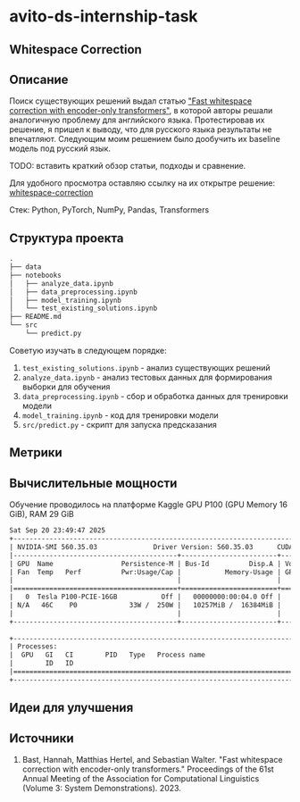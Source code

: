 # avito-ds-internship-task

## Whitespace Correction

## Описание

Поиск существующих решений выдал статью ["Fast whitespace correction with encoder-only transformers"](https://aclanthology.org/2023.acl-demo.37.pdf), в которой авторы решали аналогичную проблему для английского языка. Протестировав их решение, я пришел к выводу, что для русского языка результаты не впечатляют. Следующим моим решением было дообучить их baseline модель под русский язык.

TODO: вставить краткий обзор статьи, подходы и сравнение.

Для удобного просмотра оставляю ссылку на их открытре решение:
[whitespace-correction](https://github.com/ad-freiburg/whitespace-correction)

Стек: Python, PyTorch, NumPy, Pandas, Transformers

## Структура проекта

```txt
.
├── data
├── notebooks
│   ├── analyze_data.ipynb
│   ├── data_preprocessing.ipynb
│   ├── model_training.ipynb
│   └── test_existing_solutions.ipynb
├── README.md
└── src
    └── predict.py
```

Советую изучать в следующем порядке:

1. `test_existing_solutions.ipynb` - анализ существующих решений
2. `analyze_data.ipynb` - анализ тестовых данных для формирования выборки для обучения
3. `data_preprocessing.ipynb` - сбор и обработка данных для тренировки модели
4. `model_training.ipynb` - код для тренировки модели
5. `src/predict.py` - скрипт для запуска предсказания

## Метрики

## Вычислительные мощности 

Обучение проводилось на платформе Kaggle GPU P100 (GPU Memory 16 GiB), RAM 29 GiB

```txt
Sat Sep 20 23:49:47 2025       
+-----------------------------------------------------------------------------------------+
| NVIDIA-SMI 560.35.03              Driver Version: 560.35.03      CUDA Version: 12.6     |
|-----------------------------------------+------------------------+----------------------+
| GPU  Name                 Persistence-M | Bus-Id          Disp.A | Volatile Uncorr. ECC |
| Fan  Temp   Perf          Pwr:Usage/Cap |           Memory-Usage | GPU-Util  Compute M. |
|                                         |                        |               MIG M. |
|=========================================+========================+======================|
|   0  Tesla P100-PCIE-16GB           Off |   00000000:00:04.0 Off |                    0 |
| N/A   46C    P0             33W /  250W |   10257MiB /  16384MiB |      0%      Default |
|                                         |                        |                  N/A |
+-----------------------------------------+------------------------+----------------------+
                                                                                         
+-----------------------------------------------------------------------------------------+
| Processes:                                                                              |
|  GPU   GI   CI        PID   Type   Process name                              GPU Memory |
|        ID   ID                                                               Usage      |
|=========================================================================================|
+-----------------------------------------------------------------------------------------+
```

## Идеи для улучшения

## Источники

1. Bast, Hannah, Matthias Hertel, and Sebastian Walter. "Fast whitespace correction with encoder-only transformers." Proceedings of the 61st Annual Meeting of the Association for Computational Linguistics (Volume 3: System Demonstrations). 2023.